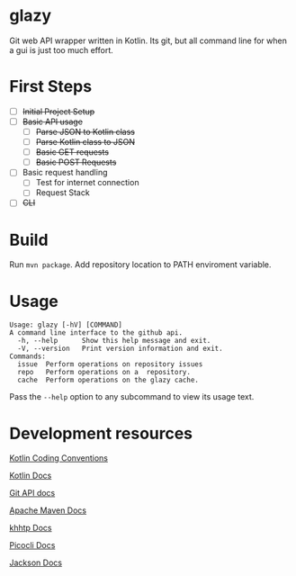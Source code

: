 # glazy
Git web API wrapper written in Kotlin. Its git, but all command line for when a gui is just too much effort.

# First Steps
- [ ] ~~Initial Project Setup~~
- [ ] ~~Basic API usage~~
  - [ ] ~~Parse JSON to Kotlin class~~
  - [ ] ~~Parse Kotlin class to JSON~~
  - [ ] ~~Basic GET requests~~
  - [ ] ~~Basic POST Requests~~
- [ ] Basic request handling
  - [ ] Test for internet connection
  - [ ] Request Stack
- [ ] ~~CLI~~

# Build
Run `mvn package`. Add repository location to PATH enviroment variable.

# Usage
```
Usage: glazy [-hV] [COMMAND]
A command line interface to the github api.
  -h, --help      Show this help message and exit.
  -V, --version   Print version information and exit.
Commands:
  issue  Perform operations on repository issues
  repo   Perform operations on a  repository.
  cache  Perform operations on the glazy cache.
```

Pass the `--help` option to any subcommand to view its usage text.

# Development resources
[Kotlin Coding Conventions](https://kotlinlang.org/docs/reference/coding-conventions.html)

[Kotlin Docs](https://kotlinlang.org/docs/reference/)

[Git API docs](https://developer.github.com/v3/)

[Apache Maven Docs](https://maven.apache.org/guides/getting-started/index.html)

[khhtp Docs](https://khttp.readthedocs.io/en/latest/)

[Picocli Docs](https://picocli.info/)

[Jackson Docs](https://github.com/FasterXML/jackson-docs)
